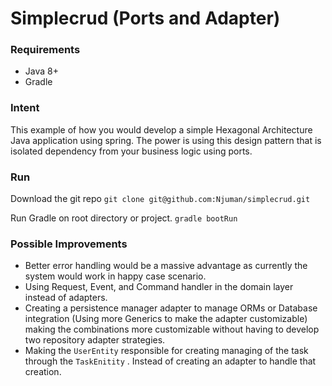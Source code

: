 # Simplecrud (Ports and Adapter)

### Requirements

- Java 8+
- Gradle

### Intent

This example of how you would develop a simple Hexagonal Architecture Java application using spring. The power is using this design pattern that is isolated dependency from your business logic using ports.

### Run

Download the git repo 
`git clone git@github.com:Njuman/simplecrud.git`

Run Gradle on root directory or project.
`gradle bootRun`

### Possible Improvements

- Better error handling would be a massive advantage as currently the system would work in happy case scenario.
- Using Request, Event, and Command handler in the domain layer instead of adapters.
- Creating a persistence manager adapter to manage ORMs or Database integration (Using more Generics to make the adapter customizable) making the combinations more customizable without having to develop two repository adapter strategies.
- Making the `UserEntity` responsible for creating managing of the task through the `TaskEnitity` . Instead of creating an adapter to handle that creation.

